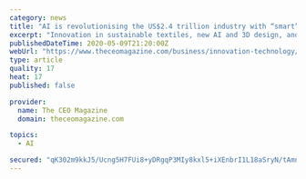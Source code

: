 ```yaml
---
category: news
title: "AI is revolutionising the US$2.4 trillion industry with “smart” fashion"
excerpt: "Innovation in sustainable textiles, new AI and 3D design, and wellness wearables are set to radically transform the fashion industry."
publishedDateTime: 2020-05-09T21:20:00Z
webUrl: "https://www.theceomagazine.com/business/innovation-technology/ai-smart-fashion/"
type: article
quality: 17
heat: 17
published: false

provider:
  name: The CEO Magazine
  domain: theceomagazine.com

topics:
  - AI

secured: "qK302m9kkJ5/Ucng5H7FUi8+yDRgqP3MIy8kxl5+iXEnbrI1L18aSryN/tAmnfM1fWKltVVy1M3hceRfiAyvuZCKetzmirZl65jTJHqEY+zVbzpiGIeEjx9BqOOsKJArxrkkIZ0JSYc8BsSSpJat4aRetZrMGwdfqLhCfGasI9K85fRpYs1FTDiXsJhM2NtSVRgBx10A4E9mIqh/XLo4NJ82A7H5SsvKesm76K8SM3CSnRLfAF4Gavdnp2bdiE1EdQh+25HgkZQ3cN8U4JPH479tnqNs4T5jgUkoExhyJtCZEi9Ygmf+uX+RdFf9m4sMfONiSnRjS2DdZZ+MQiwqNax3WrW2dCT9KZ5eMhFGJicpGWpzsQEOc2dyoEgEqImTOYrn/x55ST1EyPuqKh4cPDG4000WwMpKEWcSlF9TW/T/xUDVlOw+vdSwFaP9uT+4Wb2eCTIBuudPHcTIDBy9yzpc1Oo73fEobljWoSUAWEY=;HBr7HmugLK5ScnpoZ1IwdQ=="
---
```



